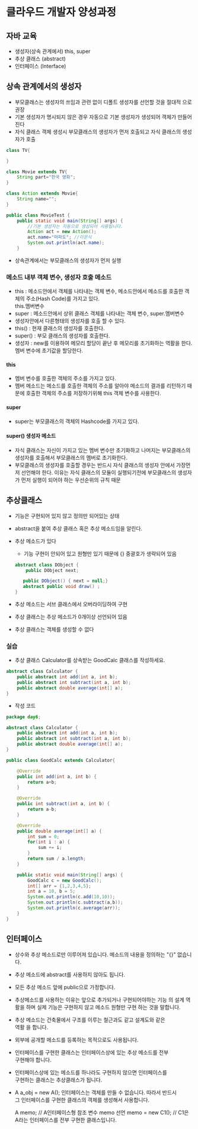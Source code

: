 # 클라우드 개발자 양성과정

## 자바 교육
* 생성자(상속 관계에서) this, super
* 추상 클래스 (abstract)
* 인터페이스 (Interface)


## 상속 관계에서의 생성자
* 부모클래스는 생성자의 쓰임과 관련 없이 디폴트 생성자를 선언할 것을 절대적 으로 권장
* 기본 생성자가 명시되지 않은 경우 자동으로 기본 생성자가 생성되어 객체가 만들어진다
* 자식 클래스 객체 생성시 부모클래스의 생성자가 먼저 호출되고 자식 클래스의 생성자가 호출

```java
class TV{ 

} 

class Movie extends TV{ 
    String part="한국 영화"; 
} 

class Action extends Movie{ 
    String name=""; 
} 

public class MovieTest { 
    public static void main(String[] args) { 
        //기본 생성자는 자동으로 생성되어 사용됩니다.  
        Action act = new Action(); 
        act.name="마파도"; //이문식 
        System.out.println(act.name); 
    } 
```

* 상속관계에서는 부모클래스의 생성자가 먼저 실행

### 메소드 내부 객체 변수, 생성자 호출 메소드 

- this : 메소드안에서 객체를 나타내는 객체 변수, 메소드안에서 메소드를 호출한 객체의 주소(Hash Code)를 가지고 있다.  
         this.멤버변수   
- super : 메소드안에서 상위 클래스 객체를 나타내는 객체 변수, super.멤버변수 
- 생성자안에서 다른형태의 생성자를 호출 할 수 있다.
- this() : 현재 클래스의 생성자를 호출한다. 
- super() : 부모 클래스의 생성자를 호출한다. 
- 생성자 : new를 이용하여 메모리 할당이 끝난 후 메모리를 초기화하는 역활을 한다. 멤버 변수에 초기값을 할당한다. 


#### this
- 멤버 변수를 호출한 객체의 주소를 가지고 있다. 
- 멤버 메소드는 메소드를 호출한 객체의 주소를 알아야 메소드의 결과를 리턴하기 때문에 호출한 객체의 주소를 저장하기위해 this 객체 변수를 사용한다.

#### super 
- super는 부모클래스의 객체의 Hashcode를 가지고 있다. 

#### super() 생성자 메소드 
- 자식 클래스는 자신이 가지고 있는 멤버 변수만 초기화하고 나머지는 부모클래스의 생성자를 호출해서 부모클래스의 멤버로 초기화한다. 
- 부모클래스의 생성자를 호출할 경우는 반드시 자식 클래스의 생성자 안에서 가장먼저 선언해야 한다.
    이유는 자식 클래스의 모듈이 실행되기전에 부모클래스의 생성자가 먼저 실행이 되어야 하는 우선순위의 규칙 때문


## 추상클래스
* 기능은 구현되어 있지 않고 정의만 되어있는 상태
* abstract을 붙여 추상 클래스 혹은 추상 메소드임을 알린다.
* 추상 메소드가 있다
    - 기능 구현이 안되어 있고 원형만 있기 때문에 {} 중괄호가 생략되어 있음
    ```java
    abstract class DObject {
        public DObject next;

       public DObject() { next = null;}
       abstract public void draw() ;
    }
    ```

* 추상 메소드는 서브 클래스에서 오버라이딩하여 구현
* 추상 클래스는 추상 메소드가 0개이상 선언되어 있음
* 추상 클래스는 객체를 생성할 수 없다

### 실습
- 추상 클래스 Calculator를 상속받는 GoodCalc 클래스를 작성하세요.

```java
abstract class Calculator {
    public abstract int add(int a, int b);
    public abstract int subtract(int a, int b);
    public abstract double average(int[] a);
}
```
- 작성 코드
```java
package day6;

abstract class Calculator {
    public abstract int add(int a, int b);
    public abstract int subtract(int a, int b);
    public abstract double average(int[] a);
}

public class GoodCalc extends Calculator{

    @Override
    public int add(int a, int b) {
        return a+b;
    }

    @Override
    public int subtract(int a, int b) {
        return a-b;
    }

    @Override
    public double average(int[] a) {
        int sum = 0;
        for(int i : a) {
            sum += i;
        }
        return sum / a.length;
    }

    public static void main(String[] args) {
        GoodCalc c = new GoodCalc();
        int[] arr = {1,2,3,4,5};
        int a = 10, b = 5;
        System.out.println(c.add(10,10));
        System.out.println(c.subtract(a,b));
        System.out.println(c.average(arr));
    }
}
```

## 인터페이스
   - 상수와 추상 메소드로만 이루어져 있습니다.
     메소드의 내용을 정의하는 "{}" 없습니다. 

   - 추상 메소드에 abstract를 사용하지 않아도 됩니다.

   - 모든 추상 메소드 앞에 public으로 가정합니다.

   - 추상메소드를 사용하는 이유는 앞으로 추가되거나 구현되어야하는 기능 
     의 설계 역활을 하며 실제 기능은 구현하지 않고 메소드 원형만 구현 
     하는 것을 말합니다. 

   - 추상 메소드는 건축물에서 구조를 이루는 철근과도 같고 설계도와 같은  
     역활 을 합니다. 
    
   - 외부에 공개할 메소드를 등록하는 목적으로도 사용됩니다. 


   - 인터페이스를 구현한  클래스는 인터페이스상에 있는 추상 메소드를 전부  
     구현해야 합니다. 

   - 인터페이스상에 있는 메소드를 하나라도 구현하지 않으면 인터페이스를  
     구현하는 클래스는 추상클래스가 됩니다. 
    
   - A a_obj = new A(); 인터페이스는 객체를 만들 수 없습니다. 따라서 반드시  
     그 인터페이스를 구현한 클래스의 객체를 생성해서 사용합니다. 
  
     A memo;            // A인터페이스형 참조 변수 memo 선언 
     memo = new C1();   // C1은 A라는 인터페이스를 전부 구현한 클래스입니다. 